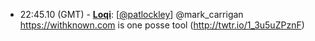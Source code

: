 * <a id="22:45.10">22:45.10 (GMT)</a> - __[Loqi](https://github.com/Loqi)__: [<a href="https://twitter.com/patlockley">@patlockley</a>] @mark_carrigan https://withknown.com is one posse tool (http://twtr.io/1_3u5uZPznF)
